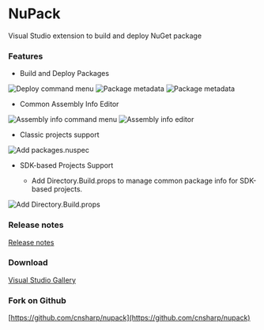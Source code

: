 # NuPack
Visual Studio extension to build and deploy NuGet package

### Features
* Build and Deploy Packages

![Deploy command menu](https://raw.githubusercontent.com/cnsharp/nupack/master/screenshots/2.x/DeployCommandMenu.png)
![Package metadata](https://raw.githubusercontent.com/cnsharp/nupack/master/screenshots/2.x/PackageMetadataDialog.png)
![Package metadata](https://raw.githubusercontent.com/cnsharp/nupack/master/screenshots/2.x/DeployDialog.png)

* Common Assembly Info Editor

![Assembly info command menu](https://raw.githubusercontent.com/cnsharp/nupack/master/screenshots/2.x/AssemblyInfoCommandMenu.png)
![Assembly info editor](https://raw.githubusercontent.com/cnsharp/nupack/master/screenshots/2.x/AssemblyInfoDialog.png)

* Classic projects support

![Add packages.nuspec](https://raw.githubusercontent.com/cnsharp/nupack/master/screenshots/2.x/NuspecCommandMenu.png)

* SDK-based Projects Support

	* Add Directory.Build.props to manage common package info for SDK-based projects.

![Add Directory.Build.props](https://raw.githubusercontent.com/cnsharp/nupack/master/screenshots/2.x/DirectoryBuildPropsCommandMenu.png)

### Release notes

[Release notes](https://raw.githubusercontent.com/cnsharp/nupack/master/src/release_notes.txt)

### Download

[Visual Studio Gallery](https://marketplace.visualstudio.com/items?itemName=CnSharpStudio.NuPack)

### Fork on Github
[https://github.com/cnsharp/nupack](https://github.com/cnsharp/nupack)
 